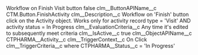 <?xml version="1.0" encoding="UTF-8"?>
<CustomMetadata xmlns="http://soap.sforce.com/2006/04/metadata" xmlns:xsi="http://www.w3.org/2001/XMLSchema-instance" xmlns:xsd="http://www.w3.org/2001/XMLSchema">
    <label>Workflow on Finish Visit button</label>
    <protected>false</protected>
    <values>
        <field>clm__ButtonAPIName__c</field>
        <value xsi:type="xsd:string">CTM.Button.FinishActivity</value>
    </values>
    <values>
        <field>clm__Description__c</field>
        <value xsi:type="xsd:string">Workflow on &apos;Finish&apos; button click on the Activity object. Works only for activity record type = &apos;Visit&apos; AND activity status = In Progress</value>
    </values>
    <values>
        <field>clm__EvaluationCriteria__c</field>
        <value xsi:type="xsd:string">Any time it&apos;s edited to subsequently meet criteria</value>
    </values>
    <values>
        <field>clm__IsActive__c</field>
        <value xsi:type="xsd:boolean">true</value>
    </values>
    <values>
        <field>clm__ObjectAPIName__c</field>
        <value xsi:type="xsd:string">CTPHARMA__Activity__c</value>
    </values>
    <values>
        <field>clm__TriggerContext__c</field>
        <value xsi:type="xsd:string">On Click</value>
    </values>
    <values>
        <field>clm__TriggerCriteria__c</field>
        <value xsi:type="xsd:string">where CTPHARMA__Status__c = &apos;In Progress&apos;</value>
    </values>
</CustomMetadata>
